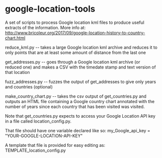 # google-location-tools
A set of scripts to process Google location kml files to produce useful extracts of the information. More info at: http://www.bricoleur.org/2017/09/google-location-history-to-country-chart.html

reduce_kml.py -- takes a large Google location kml archive and reduces it to only points that are at least some amount of distance from the last one

get_addresses.py -- goes through a Google location kml archive (or reduced one) and makes a CSV with the timedate stamp and text version of that location

fuzz_addresses.py -- fuzzes the output of get_addresses to give only years and countries (optional)

make_country_chart.py -- takes the csv output of get_countries.py and outputs an HTML file containing a Google country chart annotated with the number of years since each country that has been visited was visited.

Note that get_countries.py expects to access your Google Location API key in a file called location_config.py.

That file should have one variable declared like so:
my_Google_api_key = "YOUR-GOOGLE-LOCATION-API-KEY" 

A template that file is provided for easy editing as:
TEMPLATE_location_config.py
